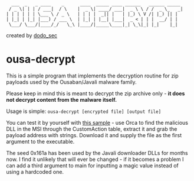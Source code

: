 ```
  ___  _   _ ____    _      ____  _____ ____ ______   ______ _____ 
 / _ \| | | / ___|  / \    |  _ \| ____/ ___|  _ \ \ / /  _ \_   _|
| | | | | | \___ \ / _ \   | | | |  _|| |   | |_) \ V /| |_) || |  
| |_| | |_| |___) / ___ \  | |_| | |__| |___|  _ < | | |  __/ | |  
 \___/ \___/|____/_/   \_\ |____/|_____\____|_| \_\|_| |_|    |_|  
```

created by [dodo_sec](https://twitter.com/dodo_sec)

# ousa-decrypt
This is a simple program that implements the decryption routine for zip payloads used by the Ousaban/Javali malware family.

Please keep in mind this is meant to decrypt the zip archive only - **it does not decrypt content from the malware itself.**

Usage is simple: 
`ousa-decrypt [encrypted file] [output file]`

You can test it by yourself with [this sample](https://bazaar.abuse.ch/sample/72a2b97b7bf55112cfac7f8b236fa6b35fb76276fb60495f300787f08d57c34e/) - use Orca to find the malicious DLL in the MSI through the CustomAction table, extract it and grab the payload address with strings. Download it and supply the file as the first argument to the executable.

The seed 0x161a has been used by the Javali downloader DLLs for months now. I find it unlikely that will ever be changed - if it becomes a problem I can add a third argument to main for inputting a magic value instead of using a hardcoded one.

